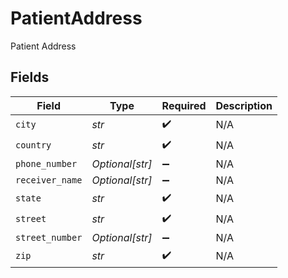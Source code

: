 # PatientAddress

Patient Address


## Fields

| Field              | Type               | Required           | Description        |
| ------------------ | ------------------ | ------------------ | ------------------ |
| `city`             | *str*              | :heavy_check_mark: | N/A                |
| `country`          | *str*              | :heavy_check_mark: | N/A                |
| `phone_number`     | *Optional[str]*    | :heavy_minus_sign: | N/A                |
| `receiver_name`    | *Optional[str]*    | :heavy_minus_sign: | N/A                |
| `state`            | *str*              | :heavy_check_mark: | N/A                |
| `street`           | *str*              | :heavy_check_mark: | N/A                |
| `street_number`    | *Optional[str]*    | :heavy_minus_sign: | N/A                |
| `zip`              | *str*              | :heavy_check_mark: | N/A                |